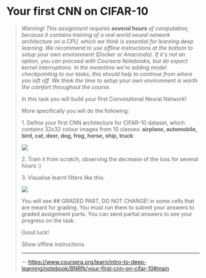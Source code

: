 # Your first CNN on CIFAR-10
> 
> _Warning! This assignment requires **several hours** of computation, because it contains training of a real world neural network architecture on a CPU, which we think is essential for learning deep learning. We recommend to use offline instructions at the bottom to setup your own environment (Docker or Anaconda). If it's not an option, you can proceed with Coursera Notebooks, but do expect kernel interruptions. In the meantime we're adding model checkpointing to our tasks, this should help to continue from where you left off. We think the time to setup your own environment is worth the comfort throughout the course._
> 
> In this task you will build your first Convolutional Neural Network!
> 
> More specifically you will do the following:
> 
> 1\. Define your first CNN architecture for CIFAR-10 dataset, which contains 32x32 colour images from 10 classes: **airplane, automobile, bird, cat, deer, dog, frog, horse, ship, truck**:
> 
> ![](https://d3c33hcgiwev3.cloudfront.net/imageAssetProxy.v1/6jbIPJW0EeeY1goVc6mX2A_03b6c1285577a00dfb740fa720040c85_cifar10.jpg?expiry=1594425600000&hmac=QeYgMbiXFAYUL9733bM68o-vHDTUc7661dfGHVlQVDg)
> 
> 2\. Train it from scratch, observing the decrease of the loss for several hours :)
> 
> 3\. Visualise learnt filters like this:
> 
> ![](https://d3c33hcgiwev3.cloudfront.net/imageAssetProxy.v1/ZubLyZW1EeeoRBI6CzWRBg_26424e3043cf1b00e1f70c3118aa6fcf_learnt_filters.png?expiry=1594425600000&hmac=8aJpXI8MC7qTsZgNE0h4RdSKBnQsxKCUkIEXZAU6U7Q)
> 
> You will see ## GRADED PART, DO NOT CHANGE! in some cells that are meant for grading. You must run them to submit your answers to graded assignment parts. You can send partial answers to see your progress on the task.
> 
> Good luck!
> 
> Show offline instructions
> 
> * * *
>
> -- https://www.coursera.org/learn/intro-to-deep-learning/notebook/BNRfk/your-first-cnn-on-cifar-10#main
